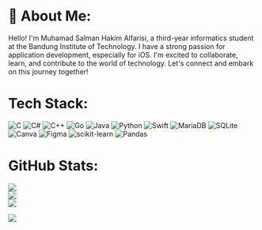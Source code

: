 # 💫 About Me:
Hello! I'm Muhamad Salman Hakim Alfarisi, a third-year informatics student at the Bandung Institute of Technology. I have a strong passion for application development, especially for iOS. I'm excited to collaborate, learn, and contribute to the world of technology. Let's connect and embark on this journey together!


# Tech Stack:
![C](https://img.shields.io/badge/c-%2300599C.svg?style=for-the-badge&logo=c&logoColor=white) ![C#](https://img.shields.io/badge/c%23-%23239120.svg?style=for-the-badge&logo=c-sharp&logoColor=white) ![C++](https://img.shields.io/badge/c++-%2300599C.svg?style=for-the-badge&logo=c%2B%2B&logoColor=white) ![Go](https://img.shields.io/badge/go-%2300ADD8.svg?style=for-the-badge&logo=go&logoColor=white) ![Java](https://img.shields.io/badge/java-%23ED8B00.svg?style=for-the-badge&logo=java&logoColor=white) ![Python](https://img.shields.io/badge/python-3670A0?style=for-the-badge&logo=python&logoColor=ffdd54) ![Swift](https://img.shields.io/badge/swift-F54A2A?style=for-the-badge&logo=swift&logoColor=white) ![MariaDB](https://img.shields.io/badge/MariaDB-003545?style=for-the-badge&logo=mariadb&logoColor=white) ![SQLite](https://img.shields.io/badge/sqlite-%2307405e.svg?style=for-the-badge&logo=sqlite&logoColor=white) ![Canva](https://img.shields.io/badge/Canva-%2300C4CC.svg?style=for-the-badge&logo=Canva&logoColor=white) 	![Figma](https://img.shields.io/badge/figma-%23F24E1E.svg?style=for-the-badge&logo=figma&logoColor=white) ![scikit-learn](https://img.shields.io/badge/scikit--learn-%23F7931E.svg?style=for-the-badge&logo=scikit-learn&logoColor=white) ![Pandas](https://img.shields.io/badge/pandas-%23150458.svg?style=for-the-badge&logo=pandas&logoColor=white)
# GitHub Stats:
![](https://github-readme-stats.vercel.app/api?username=archmans&theme=tokyonight&hide_border=false&include_all_commits=false&count_private=true)<br/>
![](https://github-readme-streak-stats.herokuapp.com/?user=archmans&theme=tokyonight&hide_border=false)<br/>
![](https://github-readme-stats.vercel.app/api/top-langs/?username=archmans&langs_count=10&theme=tokyonight&hide_border=false&include_all_commits=false&count_private=true&layout=compact)

![](https://quotes-github-readme.vercel.app/api?type=horizontal&theme=tokyonight)